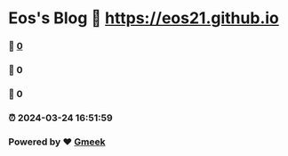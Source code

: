 # Eos's Blog :link: https://eos21.github.io 
### :page_facing_up: [0](https://eos21.github.io/tag.html) 
### :speech_balloon: 0 
### :hibiscus: 0 
### :alarm_clock: 2024-03-24 16:51:59 
### Powered by :heart: [Gmeek](https://github.com/Meekdai/Gmeek)
